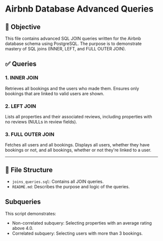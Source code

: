 # Airbnb Database Advanced Queries

## 📌 Objective

This file contains advanced SQL JOIN queries written for the Airbnb database schema using PostgreSQL. The purpose is to demonstrate mastery of SQL joins (INNER, LEFT, and FULL OUTER JOIN).

## ✅ Queries

### 1. INNER JOIN

Retrieves all bookings and the users who made them. Ensures only bookings that are linked to valid users are shown.

### 2. LEFT JOIN

Lists all properties and their associated reviews, including properties with no reviews (NULLs in review fields).

### 3. FULL OUTER JOIN

Fetches all users and all bookings. Displays all users, whether they have bookings or not, and all bookings, whether or not they're linked to a user.

---

## 📂 File Structure

- `joins_queries.sql`: Contains all JOIN queries.
- `README.md`: Describes the purpose and logic of the queries.

## Subqueries

This script demonstrates:

- Non-correlated subquery: Selecting properties with an average rating above 4.0.
- Correlated subquery: Selecting users with more than 3 bookings.

